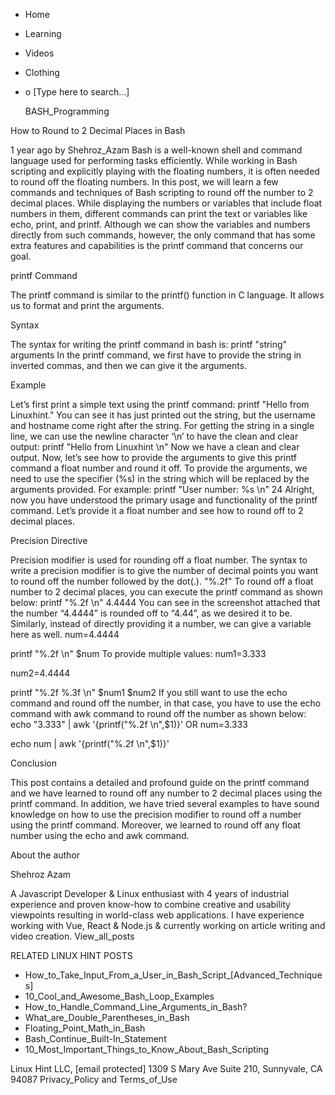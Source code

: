 





















































* Home
* Learning
* Videos
* Clothing
*
  o [Type here to search...]


   BASH_Programming


How to Round to 2 Decimal Places in Bash

1 year ago
by Shehroz_Azam
Bash is a well-known shell and command language used for performing tasks
efficiently. While working in Bash scripting and explicitly playing with the
floating numbers, it is often needed to round off the floating numbers. In this
post, we will learn a few commands and techniques of Bash scripting to round
off the number to 2 decimal places.
While displaying the numbers or variables that include float numbers in them,
different commands can print the text or variables like echo, print, and
printf. Although we can show the variables and numbers directly from such
commands, however, the only command that has some extra features and
capabilities is the printf command that concerns our goal.

printf Command

The printf command is similar to the printf() function in C language. It allows
us to format and print the arguments.

Syntax

The syntax for writing the printf command in bash is:
printf "string" arguments
In the printf command, we first have to provide the string in inverted commas,
and then we can give it the arguments.

Example

Let’s first print a simple text using the printf command:
printf "Hello from Linuxhint."
You can see it has just printed out the string, but the username and hostname
come right after the string.
For getting the string in a single line, we can use the newline character ‘\n’
to have the clean and clear output:
printf "Hello from Linuxhint \n"
Now we have a clean and clear output.
Now, let’s see how to provide the arguments to give this printf command a float
number and round it off.
To provide the arguments, we need to use the specifier (%s) in the string which
will be replaced by the arguments provided. For example:
printf "User number: %s \n" 24
Alright, now you have understood the primary usage and functionality of the
printf command. Let’s provide it a float number and see how to round off to 2
decimal places.

Precision Directive

Precision modifier is used for rounding off a float number.
The syntax to write a precision modifier is to give the number of decimal
points you want to round off the number followed by the dot(.).
"%.2f"
To round off a float number to 2 decimal places, you can execute the printf
command as shown below:
printf "%.2f \n" 4.4444
You can see in the screenshot attached that the number “4.4444” is rounded off
to “4.44”, as we desired it to be.
Similarly, instead of directly providing it a number, we can give a variable
here as well.
num=4.4444

printf "%.2f \n" $num
To provide multiple values:
num1=3.333

num2=4.4444

printf "%.2f %.3f \n" $num1 $num2
If you still want to use the echo command and round off the number, in that
case, you have to use the echo command with awk command to round off the number
as shown below:
echo "3.333" | awk '{printf("%.2f \n",$1)}'
OR
num=3.333

echo num | awk '{printf("%.2f \n",$1)}'

Conclusion

This post contains a detailed and profound guide on the printf command and we
have learned to round off any number to 2 decimal places using the printf
command. In addition, we have tried several examples to have sound knowledge on
how to use the precision modifier to round off a number using the printf
command. Moreover, we learned to round off any float number using the echo and
awk command.


About the author


Shehroz Azam

A Javascript Developer & Linux enthusiast with 4 years of industrial experience
and proven know-how to combine creative and usability viewpoints resulting in
world-class web applications. I have experience working with Vue, React &
Node.js & currently working on article writing and video creation.
View_all_posts

RELATED LINUX HINT POSTS


* How_to_Take_Input_From_a_User_in_Bash_Script_[Advanced_Techniques]
* 10_Cool_and_Awesome_Bash_Loop_Examples
* How_to_Handle_Command_Line_Arguments_in_Bash?
* What_are_Double_Parentheses_in_Bash
* Floating_Point_Math_in_Bash
* Bash_Continue_Built-In_Statement
* 10_Most_Important_Things_to_Know_About_Bash_Scripting

Linux Hint LLC, [email protected]
1309 S Mary Ave Suite 210, Sunnyvale, CA 94087
 Privacy_Policy and Terms_of_Use
